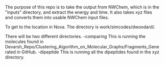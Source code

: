 The purpose of this repo is to take the output from NWChem, which is in the "inputs" directory, and extract the energy and time. It also takes xyz files and converts them into usable NWChem input files.


To get to the location in Nova. The directory is work/simcodes/dwoodard/. 


There will be two different directories. 
-comparing
 This is running the molecules found in Devarsh_Repo/Clustering_Algorithm_on_Molecular_Graphs/Fragments_Generated in GitHub.
-dipeptide
 This is running all the dipeptides found in the xyz directory.